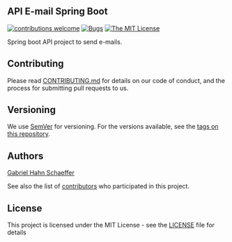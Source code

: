 ## API E-mail Spring Boot

[![contributions welcome](https://img.shields.io/badge/contributions-welcome-brightgreen.svg?style=flat)](https://github.com/dwyl/esta/issues) [![Bugs](https://img.shields.io/github/issues/gabriel-hahn/api-email-spring-boot/bug.svg)](https://github.com/gabriel-hahn/api-email-spring-boot/issues?utf8=?&q=is%3Aissue+is%3Aopen+label%3Abug) [![The MIT License](https://img.shields.io/badge/license-MIT-blue.svg?style=flat-square)](http://opensource.org/licenses/MIT)

Spring boot API project to send e-mails.

## Contributing

Please read [CONTRIBUTING.md](https://gist.github.com/PurpleBooth/b24679402957c63ec426) for details on our code of conduct, and the process for submitting pull requests to us.

## Versioning

We use [SemVer](http://semver.org/) for versioning. For the versions available, see the [tags on this repository](https://github.com/api-email-spring-boot/tags).

## Authors

[Gabriel Hahn Schaeffer](https://github.com/gabriel-hahn/)

See also the list of [contributors](https://github.com/gabriel-hahn/api-email-spring-boot/contributors) who participated in this project.

## License

This project is licensed under the MIT License - see the [LICENSE](LICENSE) file for details
